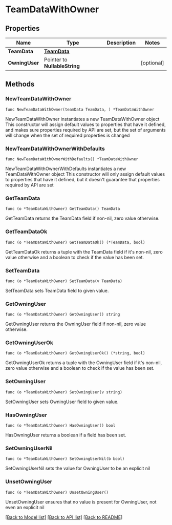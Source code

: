 # TeamDataWithOwner

## Properties

Name | Type | Description | Notes
------------ | ------------- | ------------- | -------------
**TeamData** | [**TeamData**](TeamData.md) |  | 
**OwningUser** | Pointer to **NullableString** |  | [optional] 

## Methods

### NewTeamDataWithOwner

`func NewTeamDataWithOwner(teamData TeamData, ) *TeamDataWithOwner`

NewTeamDataWithOwner instantiates a new TeamDataWithOwner object
This constructor will assign default values to properties that have it defined,
and makes sure properties required by API are set, but the set of arguments
will change when the set of required properties is changed

### NewTeamDataWithOwnerWithDefaults

`func NewTeamDataWithOwnerWithDefaults() *TeamDataWithOwner`

NewTeamDataWithOwnerWithDefaults instantiates a new TeamDataWithOwner object
This constructor will only assign default values to properties that have it defined,
but it doesn't guarantee that properties required by API are set

### GetTeamData

`func (o *TeamDataWithOwner) GetTeamData() TeamData`

GetTeamData returns the TeamData field if non-nil, zero value otherwise.

### GetTeamDataOk

`func (o *TeamDataWithOwner) GetTeamDataOk() (*TeamData, bool)`

GetTeamDataOk returns a tuple with the TeamData field if it's non-nil, zero value otherwise
and a boolean to check if the value has been set.

### SetTeamData

`func (o *TeamDataWithOwner) SetTeamData(v TeamData)`

SetTeamData sets TeamData field to given value.


### GetOwningUser

`func (o *TeamDataWithOwner) GetOwningUser() string`

GetOwningUser returns the OwningUser field if non-nil, zero value otherwise.

### GetOwningUserOk

`func (o *TeamDataWithOwner) GetOwningUserOk() (*string, bool)`

GetOwningUserOk returns a tuple with the OwningUser field if it's non-nil, zero value otherwise
and a boolean to check if the value has been set.

### SetOwningUser

`func (o *TeamDataWithOwner) SetOwningUser(v string)`

SetOwningUser sets OwningUser field to given value.

### HasOwningUser

`func (o *TeamDataWithOwner) HasOwningUser() bool`

HasOwningUser returns a boolean if a field has been set.

### SetOwningUserNil

`func (o *TeamDataWithOwner) SetOwningUserNil(b bool)`

 SetOwningUserNil sets the value for OwningUser to be an explicit nil

### UnsetOwningUser
`func (o *TeamDataWithOwner) UnsetOwningUser()`

UnsetOwningUser ensures that no value is present for OwningUser, not even an explicit nil

[[Back to Model list]](../README.md#documentation-for-models) [[Back to API list]](../README.md#documentation-for-api-endpoints) [[Back to README]](../README.md)


